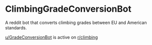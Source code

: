 # ClimbingGradeConversionBot
A reddit bot that converts climbing grades between EU and American standards.

[u/GradeConversionBot](https://www.reddit.com/user/GradeConversionBot) is active on [r/climbing](https://www.reddit.com/r/climbing)


